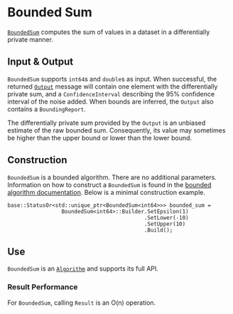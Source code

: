 # Bounded Sum

[`BoundedSum`](https://github.com/google/differential-privacy/blob/main/cc/algorithms/bounded-sum.h)
computes the sum of values in a dataset in a differentially private manner.

## Input & Output

`BoundedSum` supports `int64`s and `double`s as input. When successful, the
returned [`Output`](../protos.md) message will contain one element with
the differentially private sum, and a `ConfidenceInterval` describing the 95%
confidence interval of the noise added. When bounds are inferred, the `Output`
also contains a `BoundingReport`.

The differentially private sum provided by the `Output` is an unbiased estimate
of the raw bounded sum. Consequently, its value may sometimes be higher than the
upper bound or lower than the lower bound.

## Construction

`BoundedSum` is a bounded algorithm. There are no additional parameters.
Information on how to construct a `BoundedSum` is found in the
[bounded algorithm documentation](bounded-algorithm.md). Below is a minimal
construction example.

```
base::StatusOr<std::unique_ptr<BoundedSum<int64>>> bounded_sum =
                 BoundedSum<int64>::Builder.SetEpsilon(1)
                                           .SetLower(-10)
                                           .SetUpper(10)
                                           .Build();
```

## Use

`BoundedSum` is an [`Algorithm`](algorithm.md) and supports its full API.

### Result Performance

For `BoundedSum`, calling `Result` is an O(n) operation.
